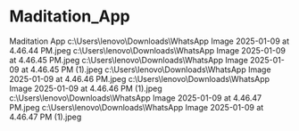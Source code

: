 # Maditation_App
Maditation App
c:\Users\lenovo\Downloads\WhatsApp Image 2025-01-09 at 4.46.44 PM.jpeg 
c:\Users\lenovo\Downloads\WhatsApp Image 2025-01-09 at 4.46.45 PM.jpeg 
c:\Users\lenovo\Downloads\WhatsApp Image 2025-01-09 at 4.46.45 PM (1).jpeg 
c:\Users\lenovo\Downloads\WhatsApp Image 2025-01-09 at 4.46.46 PM.jpeg 
c:\Users\lenovo\Downloads\WhatsApp Image 2025-01-09 at 4.46.46 PM (1).jpeg 
c:\Users\lenovo\Downloads\WhatsApp Image 2025-01-09 at 4.46.47 PM.jpeg
 c:\Users\lenovo\Downloads\WhatsApp Image 2025-01-09 at 4.46.47 PM (1).jpeg